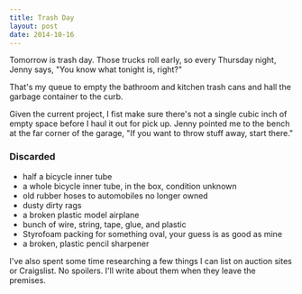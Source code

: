 ```yaml
---
title: Trash Day
layout: post
date: 2014-10-16
---
```


Tomorrow is trash day. Those trucks roll early, so every Thursday
night, Jenny says, "You know what tonight is, right?"

That's my queue to empty the bathroom and kitchen trash cans and hall
the garbage container to the curb.

Given the current project, I fist make sure there's not a single cubic
inch of empty space before I haul it out for pick up. Jenny pointed me
to the bench at the far corner of the garage, "If you want to throw
stuff away, start there."

### Discarded ###
- half a bicycle inner tube
- a whole bicycle inner tube, in the box, condition unknown
- old rubber hoses to automobiles no longer owned
- dusty dirty rags
- a broken plastic model airplane
- bunch of wire, string, tape, glue, and plastic
- Styrofoam packing for something oval, your guess is as good as mine
- a broken, plastic pencil sharpener

I've also spent some time researching a few things I can list on auction
sites or Craigslist. No spoilers. I'll write about them when they leave
the premises.

